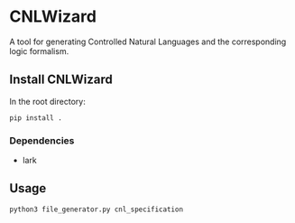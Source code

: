 # CNLWizard

A tool for generating Controlled Natural Languages and the corresponding logic formalism.

## Install CNLWizard
In the root directory:

`pip install .`

### Dependencies

- lark

## Usage

`python3 file_generator.py cnl_specification`